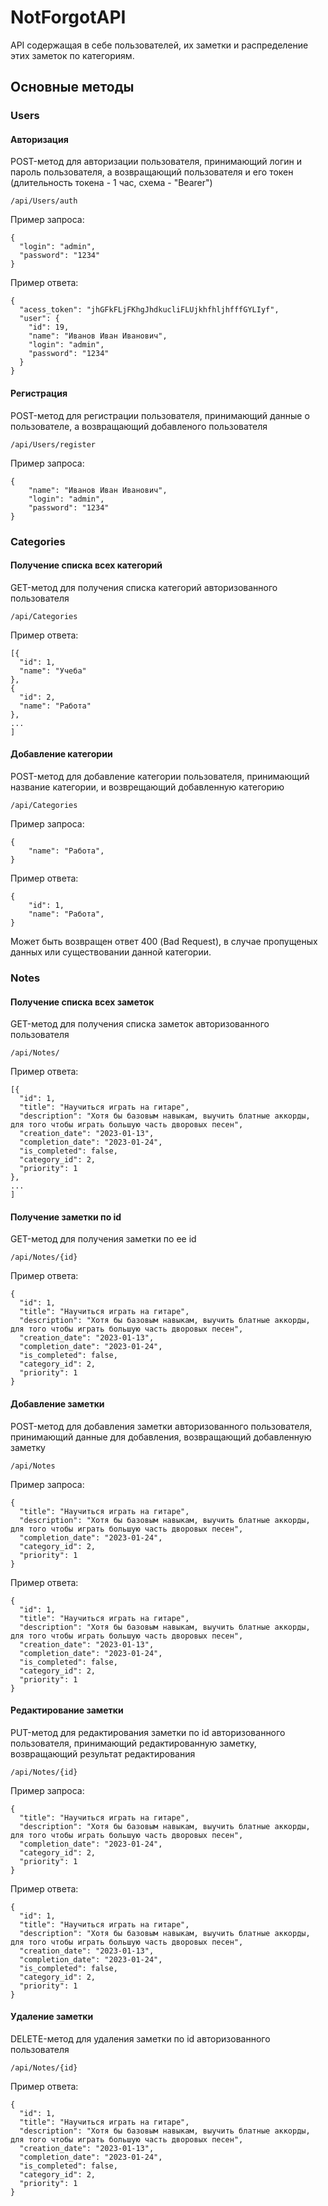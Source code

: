 # NotForgotAPI

API содержащая в себе пользователей, их заметки и распределение этих заметок по категориям.

## Основные методы

### Users

#### Авторизация

POST-метод для авторизации пользователя, принимающий логин и пароль пользователя, а возвращающий пользователя и его токен (длительность токена - 1 час, схема - "Bearer")

```
/api/Users/auth
```

Пример запроса:
```
{
  "login": "admin",
  "password": "1234"
}
```

Пример ответа:
```
{
  "acess_token": "jhGFkFLjFKhgJhdkucliFLUjkhfhljhfffGYLIyf",
  "user": {
    "id": 19,
    "name": "Иванов Иван Иванович", 
    "login": "admin",
    "password": "1234"
  }
}
```

#### Регистрация

POST-метод для регистрации пользователя, принимающий данные о пользователе, а возвращающий добавленого пользователя

```
/api/Users/register
```

Пример запроса:
```
{
    "name": "Иванов Иван Иванович", 
    "login": "admin",
    "password": "1234"
}
```


### Categories

#### Получение списка всех категорий

GET-метод для получения списка категорий авторизованного пользователя

```
/api/Categories
```

Пример ответа:
```
[{
  "id": 1,
  "name": "Учеба"
},
{
  "id": 2,
  "name": "Работа"
},
...
]
```

#### Добавление категории

POST-метод для добавление категории пользователя, принимающий название категории, и возврещающий добавленную категорию

```
/api/Categories
```

Пример запроса:
```
{
    "name": "Работа", 
}
```

Пример ответа:
```
{
    "id": 1,
    "name": "Работа", 
}
```
Может быть возвращен ответ 400 (Bad Request), в случае пропущеных данных или существовании данной категории.

### Notes

#### Получение списка всех заметок
GET-метод для получения списка заметок авторизованного пользователя

```
/api/Notes/
```

Пример ответа:
```
[{
  "id": 1,
  "title": "Научиться играть на гитаре",
  "description": "Хотя бы базовым навыкам, выучить блатные аккорды, для того чтобы играть большую часть дворовых песен",
  "creation_date": "2023-01-13",
  "completion_date": "2023-01-24",
  "is_completed": false,
  "category_id": 2,
  "priority": 1
},
...
]
```
#### Получение заметки по id

GET-метод для получения заметки по ее id

```
/api/Notes/{id}
```

Пример ответа:
```
{
  "id": 1,
  "title": "Научиться играть на гитаре",
  "description": "Хотя бы базовым навыкам, выучить блатные аккорды, для того чтобы играть большую часть дворовых песен",
  "creation_date": "2023-01-13",
  "completion_date": "2023-01-24",
  "is_completed": false,
  "category_id": 2,
  "priority": 1
}
```

#### Добавление заметки

POST-метод для добавления заметки авторизованного пользователя, принимающий данные для добавления, возвращающий добавленную заметку

```
/api/Notes
```

Пример запроса:
```
{
  "title": "Научиться играть на гитаре",
  "description": "Хотя бы базовым навыкам, выучить блатные аккорды, для того чтобы играть большую часть дворовых песен",
  "completion_date": "2023-01-24",
  "category_id": 2,
  "priority": 1
}

```
Пример ответа:
```
{
  "id": 1,
  "title": "Научиться играть на гитаре",
  "description": "Хотя бы базовым навыкам, выучить блатные аккорды, для того чтобы играть большую часть дворовых песен",
  "creation_date": "2023-01-13",
  "completion_date": "2023-01-24",
  "is_completed": false,
  "category_id": 2,
  "priority": 1
}
```

#### Редактирование заметки

PUT-метод для редактирования заметки по id авторизованного пользователя, принимающий редактированную заметку, возвращающий результат редактирования

```
/api/Notes/{id}
```

Пример запроса:
```
{
  "title": "Научиться играть на гитаре",
  "description": "Хотя бы базовым навыкам, выучить блатные аккорды, для того чтобы играть большую часть дворовых песен",
  "completion_date": "2023-01-24",
  "category_id": 2,
  "priority": 1
}
```

Пример ответа:
```
{
  "id": 1,
  "title": "Научиться играть на гитаре",
  "description": "Хотя бы базовым навыкам, выучить блатные аккорды, для того чтобы играть большую часть дворовых песен",
  "creation_date": "2023-01-13",
  "completion_date": "2023-01-24",
  "is_completed": false,
  "category_id": 2,
  "priority": 1
}
```

#### Удаление заметки

DELETE-метод для удаления заметки по id авторизованного пользователя

```
/api/Notes/{id}
```


Пример ответа:
```
{
  "id": 1,
  "title": "Научиться играть на гитаре",
  "description": "Хотя бы базовым навыкам, выучить блатные аккорды, для того чтобы играть большую часть дворовых песен",
  "creation_date": "2023-01-13",
  "completion_date": "2023-01-24",
  "is_completed": false,
  "category_id": 2,
  "priority": 1
}
```
